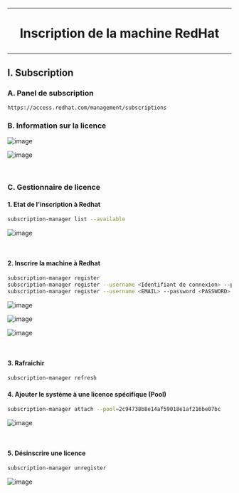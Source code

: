 ---------------------------------------------------------------------------------------------------------------------------------------------------------------
# <p align='center'> Inscription de la machine RedHat </p>

---------------------------------------------------------------------------------------------------------------------------------------------------------------
## I. Subscription
### A. Panel de subscription
```
https://access.redhat.com/management/subscriptions
```

### B. Information sur la licence 

![image](https://github.com/Drthrax74/Linux/assets/35907/6e19cbba-53d4-4080-9fd9-031e2ab01e51)

![image](https://github.com/Drthrax74/Linux/assets/35907/5dfc59a0-6cf0-48f0-9e64-39ba6b6f2e3f)

<br />

### C. Gestionnaire de licence
#### 1. Etat de l'inscription à Redhat
```bash
subscription-manager list --available
```

![image](https://github.com/Drthrax74/Linux/assets/35907/0470b4fb-c91b-4315-8153-723d59bd3eac)

<br />

#### 2. Inscrire la machine à Redhat
```bash
subscription-manager register
subscription-manager register --username <Identifiant de connexion> --password <PASSWORD> --auto-attach
subscription-manager register --username <EMAIL> --password <PASSWORD> --auto-attach
```

![image](https://github.com/Drthrax74/Linux/assets/35907/28a31abf-9b3d-4343-8f6d-ebf8c3843e58)

![image](https://github.com/Drthrax74/Linux/assets/35907/8e9c4451-d45b-400a-b52e-b21f20ef944b)

![image](https://github.com/Drthrax74/Linux/assets/35907/8a14e45c-0ea4-4f7a-a671-d11a2e6234f0)

<br />

#### 3. Rafraichir
```bash
subscription-manager refresh
```

#### 4. Ajouter le système à une licence spécifique (Pool)
```bash
subscription-manager attach --pool=2c94738b8e14af59018e1af216be07bc
```
![image](https://github.com/Drthrax74/Linux/assets/35907/0f88a8e5-b5dd-4227-aeef-2b7cd05116e6)

<br />

#### 5. Désinscrire une licence
```bash
subscription-manager unregister
```

![image](https://github.com/Drthrax74/Linux/assets/35907/b129de62-13be-4bef-84a5-70228dfb585f)
